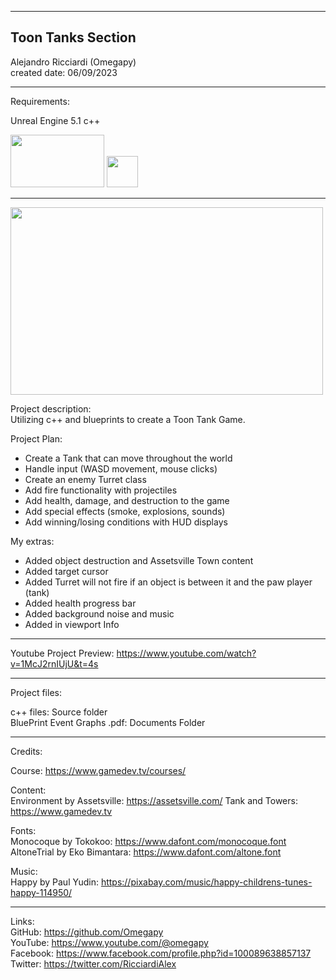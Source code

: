 -----------------------------------------------------------------------------------------------------------------------------
Toon Tanks Section
-----------------------------------------------------------------------------------------------------------------------------

 Alejandro Ricciardi (Omegapy)  
 created date: 06/09/2023  

-----------------------------------------------------------------------------------------------------------------------------
Requirements:  

Unreal Engine 5.1 
c++  
<p align="left">
<img width="150" height="84" src="https://github.com/Omegapy/Unreal-Projects-GameDevTv/assets/121726699/134121b7-5085-4e5d-b7f2-b6ddfc42f287">
<img width="50" height="50" src="https://user-images.githubusercontent.com/121726699/215234958-2659b12a-4181-4f6b-a757-3e868244192e.png">
</p>

-----------------------------------------------------------------------------------------------------------------------------

<p align="left">
<img width="500" height="300" src="https://github.com/Omegapy/Unreal-Projects-GameDevTv/assets/121726699/936e5aa7-4460-4919-845d-ad1a5362e93f">
</p>

Project description:  
Utilizing c++ and blueprints to create a Toon Tank Game.

Project Plan:  
- Create a Tank that can move throughout the world  
- Handle input (WASD movement, mouse clicks)  
- Create an enemy Turret class  
- Add fire functionality with projectiles  
- Add health, damage, and destruction to the game  
- Add special effects (smoke, explosions, sounds)  
- Add winning/losing conditions with HUD displays    

My extras:  
- Added object destruction and Assetsville Town content  
- Added target cursor  
- Added Turret will not fire if an object is between it and the paw player (tank)  
- Added health progress bar  
- Added background noise and music  
- Added in viewport Info

-----------------------------------------------------------------------------------------------------------------------------

Youtube Project Preview: https://www.youtube.com/watch?v=1McJ2rnIUjU&t=4s

-----------------------------------------------------------------------------------------------------------------------------
Project files:

c++ files: Source folder  
BluePrint Event Graphs .pdf: Documents Folder

-----------------------------------------------------------------------------------------------------------------------------
Credits:

Course: https://www.gamedev.tv/courses/  

Content:  
Environment by Assetsville: https://assetsville.com/
Tank and Towers: https://www.gamedev.tv

Fonts:  
Monocoque by Tokokoo: https://www.dafont.com/monocoque.font  
AltoneTrial by Eko Bimantara: https://www.dafont.com/altone.font  

Music:  
Happy by Paul Yudin: https://pixabay.com/music/happy-childrens-tunes-happy-114950/  


-----------------------------------------------------------------------------------------------------------------------------

Links:  
GitHub: https://github.com/Omegapy  
YouTube: https://www.youtube.com/@omegapy  
Facebook: https://www.facebook.com/profile.php?id=100089638857137  
Twitter: https://twitter.com/RicciardiAlex


